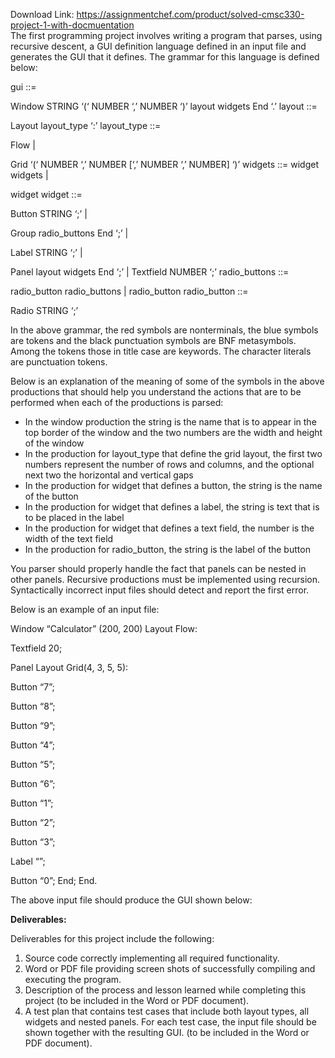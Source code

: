 Download Link: https://assignmentchef.com/product/solved-cmsc330-project-1-with-docmuentation
<br>
The first programming project involves writing a program that parses, using recursive descent, a GUI definition language defined in an input file and generates the GUI that it defines. The grammar for this language is defined below:

gui ::=

Window STRING ‘(‘ NUMBER ‘,’ NUMBER ‘)’ layout widgets End ‘.’ layout ::=

Layout layout_type ‘:’ layout_type ::=

Flow |

Grid ‘(‘ NUMBER ‘,’ NUMBER [‘,’ NUMBER ‘,’ NUMBER] ‘)’ widgets ::=     widget widgets |

widget widget ::=

Button STRING ‘;’ |

Group radio_buttons End ‘;’ |

Label STRING ‘;’ |

Panel layout widgets End ‘;’ |     Textfield NUMBER ‘;’ radio_buttons ::=

radio_button radio_buttons |     radio_button radio_button ::=

Radio STRING ‘;’

In the above grammar, the red symbols are nonterminals, the blue symbols are tokens and the black punctuation symbols are BNF metasymbols. Among the tokens those in title case are keywords. The character literals are punctuation tokens.

Below is an explanation of the meaning of some of the symbols in the above productions that should help you understand the actions that are to be performed when each of the productions is parsed:

<ul>

 <li>In the window production the string is the name that is to appear in the top border of the window and the two numbers are the width and height of the window</li>

 <li>In the production for layout_type that define the grid layout, the first two numbers represent the number of rows and columns, and the optional next two the horizontal and vertical gaps</li>

 <li>In the production for widget that defines a button, the string is the name of the button</li>

 <li>In the production for widget that defines a label, the string is text that is to be placed in the label</li>

 <li>In the production for widget that defines a text field, the number is the width of the text field</li>

 <li>In the production for radio_button, the string is the label of the button</li>

</ul>

You parser should properly handle the fact that panels can be nested in other panels. Recursive productions must be implemented using recursion. Syntactically incorrect input files should detect and report the first error.

Below is an example of an input file:

Window “Calculator” (200, 200) Layout Flow:

Textfield 20;

Panel Layout Grid(4, 3, 5, 5):

Button “7”;

Button “8”;

Button “9”;

Button “4”;

Button “5”;

Button “6”;

Button “1”;

Button “2”;

Button “3”;

Label “”;

Button “0”;   End; End.

The above input file should produce the GUI shown below:




<strong>Deliverables: </strong>

Deliverables for this project include the following:

<ol>

 <li>Source code correctly implementing all required functionality.</li>

 <li>Word or PDF file providing screen shots of successfully compiling and executing the program.</li>

 <li>Description of the process and lesson learned while completing this project (to be included in the Word or PDF document).</li>

 <li>A test plan that contains test cases that include both layout types, all widgets and nested panels. For each test case, the input file should be shown together with the resulting GUI. (to be included in the Word or PDF document).</li>

</ol>


